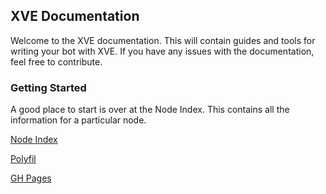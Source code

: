 ## XVE Documentation


Welcome to the XVE documentation. This will contain guides and tools for writing your bot with XVE.
If you have any issues with the documentation, feel free to contribute.

### Getting Started

A good place to start is over at the Node Index. This contains all the information for a particular node.


[Node Index](./nodes/index)

[Polyfil](./polyfil/polyfil.md)


[GH Pages](https://lachee.github.io/xve-docs/)
